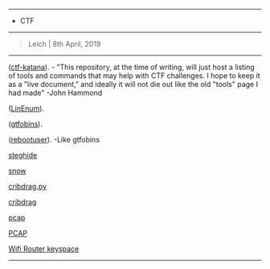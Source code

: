 --------------------------
* CTF
--------------------------
> Leich | 8th April, 2019
--------------------------

([ctf-katana](https://github.com/JohnHammond/ctf-katana)). - "This repository, at the time of writing, will just host a listing of tools and commands that may help with CTF challenges. I hope to keep it as a "live document," and ideally it will not die out like the old "tools" page I had made" -John Hammond

([LinEnum](https://github.com/rebootuser/LinEnum)).

([gtfobins](https://gtfobins.github.io/)).

([rebootuser](https://www.rebootuser.com/)). -Like gtfobins

[steghide](http://steghide.sourceforge.net/)

[snow](http://www.darkside.com.au/snow/)

[cribdrag.py](https://github.com/SpiderLabs/cribdrag)

[cribdrag](https://github.com/SpiderLabs/cribdrag)

[pcap](https://en.wikipedia.org/wiki/Pcap)

[PCAP](https://en.wikipedia.org/wiki/Pcap)

[Wireshark]: https://www.wireshark.org/

[Network Miner]: http://www.netresec.com/?page=NetworkMiner

[PCAPNG]: https://github.com/pcapng/pcapng

[pcapng]: https://github.com/pcapng/pcapng

[pdfcrack]: http://pdfcrack.sourceforge.net/index.html

[GitDumper.sh]: https://github.com/internetwache/GitTools

[pefile]: https://github.com/erocarrera/pefile

[Python]: https://www.python.org/

[PE]: https://en.wikipedia.org/wiki/Portable_Executable

[Portable Executable]: https://en.wikipedia.org/wiki/Portable_Executable

[hipshot]: https://bitbucket.org/eliteraspberries/hipshot

[QR code]: https://en.wikipedia.org/wiki/QR_code

[QR codes]: https://en.wikipedia.org/wiki/QR_code

[QR]: https://en.wikipedia.org/wiki/QR_code

[zbarimg]: https://linux.die.net/man/1/zbarimg

[Linux]: https://en.wikipedia.org/wiki/Linux

[Ubuntu]: https://en.wikipedia.org/wiki/Ubuntu_(operating_system)

[Wine]: https://en.wikipedia.org/wiki/Wine_(software)

[Detect DTMF Tones]: http://dialabc.com/sound/detect/index.html

[dnSpy]: https://github.com/0xd4d/dnSpy

[Windows]: https://en.wikipedia.org/wiki/Microsoft_Windows

[.NET]: https://en.wikipedia.org/wiki/.NET_Framework

[Vigenere Cipher]: https://en.wikipedia.org/wiki/Vigen%C3%A8re_cipher

[PDF]: https://en.wikipedia.org/wiki/Portable_Document_Format

[Playfair Cipher]: https://en.wikipedia.org/wiki/Playfair_cipher

[phpdc.phpr]:https://github.com/lighttpd/xcache/blob/master/bin/phpdc.phpr

[bcompiler]: http://php.net/manual/en/book.bcompiler.php

[PHP]: https://en.wikipedia.org/wiki/PHP

[GET]: https://en.wikipedia.org/wiki/Hypertext_Transfer_Protocol#Request_methods

[pdfdetach]: https://www.systutorials.com/docs/linux/man/1-pdfdetach/

[sqlmap]: https://github.com/sqlmapproject/sqlmap

[hachoir-subfile]: https://pypi.python.org/pypi/hachoir-subfile/0.5.3

[wget]: https://en.wikipedia.org/wiki/Wget

[git]: https://git-scm.com/

[Cross-site scripting]: https://en.wikipedia.org/wiki/Cross-site_scripting

[XSS]: https://en.wikipedia.org/wiki/Cross-site_scripting

[HTML]: https://en.wikipedia.org/wiki/HTML

[JavaScript]: https://en.wikipedia.org/wiki/JavaScript

[PEiD]: https://www.aldeid.com/wiki/PEiD

[wpscan]: https://wpscan.org/

[Ruby]: https://www.ruby-lang.org/en/

[Wordpress]: https://en.wikipedia.org/wiki/WordPress

[dumpzilla]: http://www.dumpzilla.org/

[hexed.it]: https://hexed.it/

[Magic Numbers]: https://en.wikipedia.org/wiki/Magic_number_(programming)#Magic_numbers_in_files

[Magic Number]: https://en.wikipedia.org/wiki/Magic_number_(programming)#Magic_numbers_in_files

[Edit This Cookie]: http://www.editthiscookie.com/

[cookie]: https://en.wikipedia.org/wiki/HTTP_cookie

[cookies]: https://en.wikipedia.org/wiki/HTTP_cookie

[formatStringExploiter]: http://formatstringexploiter.readthedocs.io/en/latest/index.html

[format string vulnerability]: https://www.owasp.org/index.php/Format_string_attack

[printf vulnerability]: https://www.owasp.org/index.php/Format_string_attack

[Java]: https://en.wikipedia.org/wiki/Java_(programming_language)

[JAR]: https://en.wikipedia.org/wiki/JAR_(file_format)

[OpenStego]: https://www.openstego.com/

[Stegsolve.jar]: http://www.caesum.com/handbook/stego.htm

[Stegsolve]: http://www.caesum.com/handbook/stego.htm

[PcapXray]: https://github.com/Srinivas11789/PcapXray

[Atbash Cipher]: https://en.wikipedia.org/wiki/Atbash

[TestDisk]: https://www.cgsecurity.org/Download_and_donate.php/testdisk-7.1-WIP.linux26.tar.bz2

[PNG]: https://en.wikipedia.org/wiki/Portable_Network_Graphics

[jd-gui]: https://github.com/java-decompiler/jd-gui

[dex2jar]: https://github.com/pxb1988/dex2jar

[apktool]: https://ibotpeaches.github.io/Apktool/

[RCE]: https://en.wikipedia.org/wiki/Arbitrary_code_execution

[remote code execution]: https://en.wikipedia.org/wiki/Arbitrary_code_execution

[arbitrary code execution]: https://en.wikipedia.org/wiki/Arbitrary_code_execution

[XSStrike]: https://github.com/UltimateHackers/XSStrike

[nishang]: https://github.com/samratashok/nishang

[Malboge]: https://en.wikipedia.org/wiki/Malbolge

[Piet]: https://esolangs.org/wiki/Piet

[npiet]: https://www.bertnase.de/npiet/

[LC4]: https://www.schneier.com/blog/archives/2018/05/lc4_another_pen.html

[Empire]: https://github.com/EmpireProject/Empire

[Base64]: https://en.wikipedia.org/wiki/Base64

[Base32]: https://en.wikipedia.org/wiki/Base32

[Base85]: https://en.wikipedia.org/wiki/Ascii85

[fcrackzip]: https://github.com/hyc/fcrackzip

[zsteg]: https://github.com/zed-0xff/zsteg

[jsteg]: https://github.com/lukechampine/jsteg

[jstego]: https://sourceforge.net/projects/jstego/

[StegCracker]: https://github.com/Paradoxis/StegCracker

[Base41]: https://github.com/sveljko/base41/blob/master/python/base41.py

[Base65535]: https://github.com/qntm/base65536

[Easy Python Decompiler]: https://github.com/aliansi/Easy-Python-Decompiler-v1.3.2

[photorec]: https://www.cgsecurity.org/wiki/PhotoRec

[Wifi Router keyspace](http://seytonic.com/2016/11/05/default-wifi-router-keyspace/)



--------------------------
